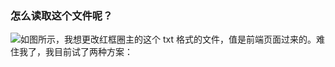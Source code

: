 ### 怎么读取这个文件呢？

![如图所示]( https://i.328888.xyz/2023/03/23/ii0qBA.png)，我想更改红框圈主的这个 txt 格式的文件，值是前端页面过来的。难住我了，我目前试了两种方案：

